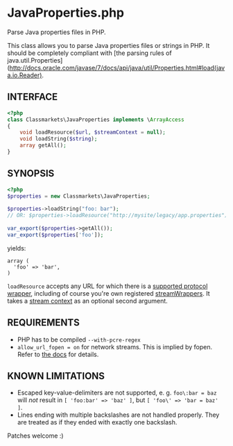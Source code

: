 # JavaProperties.php

Parse Java properties files in PHP.

This class allows you to parse Java properties files or strings in PHP.
It should be completely compliant with
[the parsing rules of java.util.Properties](http://docs.oracle.com/javase/7/docs/api/java/util/Properties.html#load(java.io.Reader).

## INTERFACE
```php
<?php
class Classmarkets\JavaProperties implements \ArrayAccess
{
    void loadResource($url, $streamContext = null);
    void loadString($string);
    array getAll();
}
```

## SYNOPSIS
```php
<?php
$properties = new Classmarkets\JavaProperties;
    
$properties->loadString("foo: bar");
// OR: $properties->loadResource("http://mysite/legacy/app.properties");
    
var_export($properties->getAll());
var_export($properties['foo']);
```

yields:

    array (
      'foo' => 'bar',
    )

`loadResource` accepts any URL for which there is a [supported protocol wrapper](http://php.net/manual/en/wrappers.php), including of course you're own registered [streamWrappers](http://php.net/manual/en/class.streamwrapper.php). It takes a [stream context](http://php.net/manual/en/stream.contexts.php) as an optional second argument.

## REQUIREMENTS

* PHP has to be compiled `--with-pcre-regex`
* `allow_url_fopen = on` for network streams. This is implied by fopen. Refer to [the docs](http://php.net/manual/en/function.fopen.php) for details.

## KNOWN LIMITATIONS

* Escaped key-value-delimiters are not supported, e. g. `foo\:bar = baz` will _not_ result in `[ 'foo:bar' => 'baz' ]`, but `[ 'foo\' => 'bar = baz' ]`. 
* Lines ending with multiple backslashes are not handled properly. They are treated as if they ended with exactly one backslash.

Patches welcome :)
